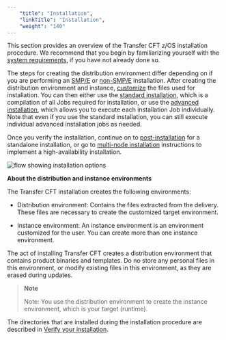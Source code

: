 ```yaml
---
    "title": "Installation",
    "linkTitle": "Installation",
    "weight": "140"
---
```

This section provides an overview of the Transfer CFT z/OS installation procedure. We recommend that you begin by familiarizing yourself with the [system requirements](../c_about_zos/r_prerequistes_zos), if you have not already done so.

The steps for creating the distribution environment differ depending on if you are performing an [SMP/E]() or [non-SMP/E]() installation. After creating the distribution environment and instance, [customize](t_customize_instance_zos) the files used for installation. You can then either use the [standard installation](zos_auto_install_a05all), which is a compilation of all Jobs required for installation, or use the [advanced installation](), which allows you to execute each installation Job individually. Note that even if you use the standard installation, you can still execute individual advanced installation jobs as needed.

Once you verify the installation, continue on to [post-installation](../t_start_servers_jobs_zos) for a standalone installation, or go to [multi-node installation](../c_multinode_zos) instructions to implement a high-availability installation.

![flow showing installation options](/Images/TransferCFT/install_overview_zos.png)

****About the distribution and instance environments****

The Transfer CFT installation creates the following environments:

- Distribution environment: Contains the files extracted from the delivery. These files are necessary to create the customized target environment.

<!-- -->

- Instance environment: An instance environment is an environment customized for the user. You can create more than one instance environment.

The act of installing Transfer CFT creates a distribution environment that contains product binaries and templates. Do no store any personal files in this environment, or modify existing files in this environment, as they are erased during updates.

> **Note**
>
> Note: You use the distribution environment to create the instance environment, which is your target (runtime).

The directories that are installed during the installation procedure are described in [Verify your installation](../post_install_zos).
